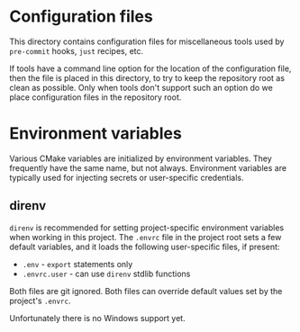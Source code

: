 # Configuration files

This directory contains configuration files for miscellaneous tools used by `pre-commit` hooks, `just` recipes, etc.

If tools have a command line option for the location of the configuration file, then the file is placed in this
directory, to try to keep the repository root as clean as possible. Only when tools don't support such an option do we
place configuration files in the repository root.

# Environment variables

Various CMake variables are initialized by environment variables. They frequently have the same name, but not always.
Environment variables are typically used for injecting secrets or user-specific credentials.

## direnv

`direnv` is recommended for setting project-specific environment variables when working in this project. The `.envrc`
file in the project root sets a few default variables, and it loads the following user-specific files, if present:

* `.env` - `export` statements only
* `.envrc.user` - can use `direnv` stdlib functions

Both files are git ignored. Both files can override default values set by the project's `.envrc`.

Unfortunately there is no Windows support yet.
